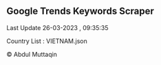 

## Google Trends Keywords Scraper 
 
Last Update 26-03-2023 , 09:35:35

Country List :
VIETNAM.json



© Abdul Muttaqin 
